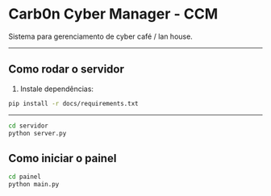 # Carb0n Cyber Manager - CCM

Sistema para gerenciamento de cyber café / lan house.

---

## Como rodar o servidor

1. Instale dependências:

```bash
pip install -r docs/requirements.txt
```
---

```bash
cd servidor
python server.py
```

## Como iniciar o painel
```bash
cd painel
python main.py
```
